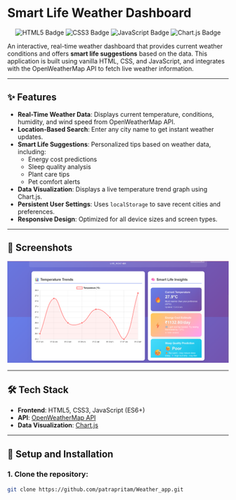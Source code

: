 # Smart Life Weather Dashboard

<p align="center">
  <img src="https://img.shields.io/badge/HTML5-E34F26?style=for-the-badge&logo=html5&logoColor=white" alt="HTML5 Badge"/>
  <img src="https://img.shields.io/badge/CSS3-1572B6?style=for-the-badge&logo=css3&logoColor=white" alt="CSS3 Badge"/>
  <img src="https://img.shields.io/badge/JavaScript-F7DF1E?style=for-the-badge&logo=javascript&logoColor=black" alt="JavaScript Badge"/>
  <img src="https://img.shields.io/badge/Chart.js-FF6384?style=for-the-badge&logo=chartdotjs&logoColor=white" alt="Chart.js Badge"/>
</p>

An interactive, real-time weather dashboard that provides current weather conditions and offers **smart life suggestions** based on the data. This application is built using vanilla HTML, CSS, and JavaScript, and integrates with the OpenWeatherMap API to fetch live weather information.

---

## ✨ Features

- **Real-Time Weather Data**: Displays current temperature, conditions, humidity, and wind speed from OpenWeatherMap API.
- **Location-Based Search**: Enter any city name to get instant weather updates.
- **Smart Life Suggestions**: Personalized tips based on weather data, including:
  - Energy cost predictions
  - Sleep quality analysis
  - Plant care tips
  - Pet comfort alerts
- **Data Visualization**: Displays a live temperature trend graph using Chart.js.
- **Persistent User Settings**: Uses `localStorage` to save recent cities and preferences.
- **Responsive Design**: Optimized for all device sizes and screen types.

---

## 📸 Screenshots

![alt text](image.png)

---

## 🛠️ Tech Stack

- **Frontend**: HTML5, CSS3, JavaScript (ES6+)
- **API**: [OpenWeatherMap API](https://openweathermap.org/api)
- **Data Visualization**: [Chart.js](https://www.chartjs.org/)

---

## 🚀 Setup and Installation

### 1. Clone the repository:
```bash
git clone https://github.com/patrapritam/Weather_app.git



